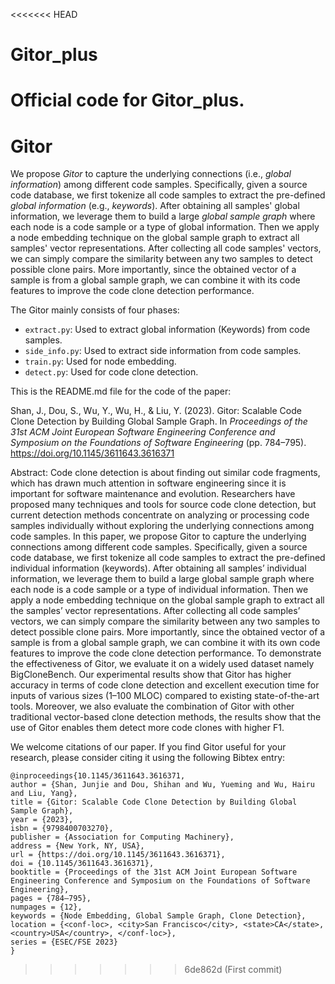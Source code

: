 <<<<<<< HEAD
# Gitor_plus
Official code for Gitor_plus.
=======
# Gitor

We propose *Gitor* to capture the underlying connections (i.e., *global information*) among different code samples. Specifically, given a source code database, we first tokenize all code samples to extract the pre-defined *global information* (e.g., *keywords*). After obtaining all samples' global information, we leverage them to build a large *global sample graph* where each node is a code sample or a type of global information. Then we apply a node embedding technique on the global sample graph to extract all samples' vector representations. After collecting all code samples' vectors, we can simply compare the similarity between any two samples to detect possible clone pairs. More importantly, since the obtained vector of a sample is from a global sample graph, we can combine it with its code features to improve the code clone detection performance.

The Gitor mainly consists of four phases:

- `extract.py`: Used to extract global information (Keywords) from code samples.
- `side_info.py`: Used to extract side information from code samples.
- `train.py`: Used for node embedding.
- `detect.py`: Used for code clone detection.

This is the README.md file for the code of the paper:

Shan, J., Dou, S., Wu, Y., Wu, H., & Liu, Y. (2023). Gitor: Scalable Code Clone Detection by Building Global Sample Graph. In *Proceedings of the 31st ACM Joint European Software Engineering Conference and Symposium on the Foundations of Software Engineering* (pp. 784–795). https://doi.org/10.1145/3611643.3616371

Abstract: Code clone detection is about finding out similar code fragments, which has drawn much attention in software engineering since it is important for software maintenance and evolution. Researchers have proposed many techniques and tools for source code clone detection, but current detection methods concentrate on analyzing or processing code samples individually without exploring the underlying connections among code samples. In this paper, we propose Gitor to capture the underlying connections among different code samples. Specifically, given a source code database, we first tokenize all code samples to extract the pre-defined individual information (keywords). After obtaining all samples’ individual information, we leverage them to build a large global sample graph where each node is a code sample or a type of individual information. Then we apply a node embedding technique on the global sample graph to extract all the samples’ vector representations. After collecting all code samples’ vectors, we can simply compare the similarity between any two samples to detect possible clone pairs. More importantly, since the obtained vector of a sample is from a global sample graph, we can combine it with its own code features to improve the code clone detection performance. To demonstrate the effectiveness of Gitor, we evaluate it on a widely used dataset namely BigCloneBench. Our experimental results show that Gitor has higher accuracy in terms of code clone detection and excellent execution time for inputs of various sizes (1–100 MLOC) compared to existing state-of-the-art tools. Moreover, we also evaluate the combination of Gitor with other traditional vector-based clone detection methods, the results show that the use of Gitor enables them detect more code clones with higher F1.

We welcome citations of our paper. If you find Gitor useful for your research, please consider citing it using the following Bibtex entry:

```
@inproceedings{10.1145/3611643.3616371,
author = {Shan, Junjie and Dou, Shihan and Wu, Yueming and Wu, Hairu and Liu, Yang},
title = {Gitor: Scalable Code Clone Detection by Building Global Sample Graph},
year = {2023},
isbn = {9798400703270},
publisher = {Association for Computing Machinery},
address = {New York, NY, USA},
url = {https://doi.org/10.1145/3611643.3616371},
doi = {10.1145/3611643.3616371},
booktitle = {Proceedings of the 31st ACM Joint European Software Engineering Conference and Symposium on the Foundations of Software Engineering},
pages = {784–795},
numpages = {12},
keywords = {Node Embedding, Global Sample Graph, Clone Detection},
location = {<conf-loc>, <city>San Francisco</city>, <state>CA</state>, <country>USA</country>, </conf-loc>},
series = {ESEC/FSE 2023}
}
```
>>>>>>> 6de862d (First commit)

